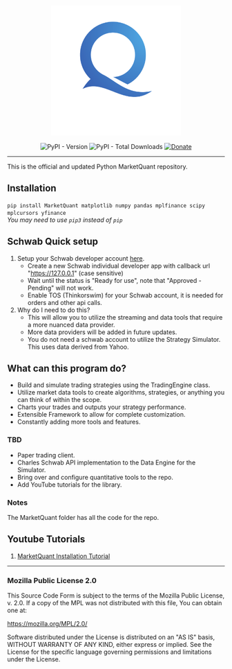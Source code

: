 <p align="center">
  <img src="https://github.com/maxheltzel/MarketQuant/blob/main/marketquant/MarketQuant_Logo.png?raw=true" width="300"/>
</p>

<p align="center">
  <img src="https://img.shields.io/pypi/v/marketquant" alt="PyPI - Version"/> 
  <img src="https://img.shields.io/pypi/dt/marketquant" alt="PyPI - Total Downloads"/> 
  <a href="https://paypal.me/maxheltzel2?country.x=US&locale.x=en_US">
    <img src="https://img.shields.io/badge/Donate-PayPal-green.svg" alt="Donate"/>
  </a>
</p>

---

This is the official and updated Python MarketQuant repository. 

## Installation 
`pip install MarketQuant matplotlib numpy pandas mplfinance scipy mplcursors yfinance`  
*You may need to use `pip3` instead of `pip`*


## Schwab Quick setup
1. Setup your Schwab developer account [here](https://beta-developer.schwab.com/).
   - Create a new Schwab individual developer app with callback url "https://127.0.0.1" (case sensitive) 
   - Wait until the status is "Ready for use", note that "Approved - Pending" will not work.
   - Enable TOS (Thinkorswim) for your Schwab account, it is needed for orders and other api calls.
3. Why do I need to do this?
   - This will allow you to utilize the streaming and data tools that require a more nuanced data provider.
   - More data providers will be added in future updates.
   - You do not need a schwab account to utilize the Strategy Simulator. This uses data derived from Yahoo.


## What can this program do?
 - Build and simulate trading strategies using the TradingEngine class.
 - Utilize market data tools to create algorithms, strategies, or anything you can think of within the scope.
 - Charts your trades and outputs your strategy performance.
 - Extensible Framework to allow for complete customization.
 - Constantly adding more tools and features.

 ### TBD 
 - Paper trading client.
 - Charles Schwab API implementation to the Data Engine for the Simulator.
 - Bring over and configure quantitative tools to the repo.
 - Add YouTube tutorials for the library.

### Notes
The MarketQuant folder has all the code for the repo.

## Youtube Tutorials
1. [MarketQuant Installation Tutorial](https://youtu.be/C0Al9bn_FcA?si=g3uw3iX0LUHbvJen)



---

### Mozilla Public License 2.0
This Source Code Form is subject to the terms of the Mozilla Public License, v. 2.0. If a copy of the MPL was not distributed with this file, You can obtain one at:

https://mozilla.org/MPL/2.0/

Software distributed under the License is distributed on an "AS IS" basis, WITHOUT WARRANTY OF ANY KIND, either express or implied. See the License for the specific language governing permissions and limitations under the License.
